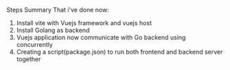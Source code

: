Steps Summary That i've done now:
1. Install vite with Vuejs framework and vuejs host
2. Install Golang as backend
3. Vuejs application now communicate with Go backend using concurrently
4. Creating a script(package.json) to run both frontend and backend server together